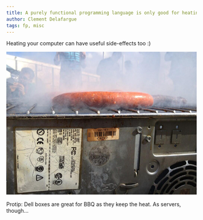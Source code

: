 ```yaml
---
title: A purely functional programming language is only good for heating your computer
author: Clement Delafargue
tags: fp, misc
---
```


Heating your computer can have useful side-effects too :)

![Nerd BBQ](/files/bbq1.jpg)

Protip: Dell boxes are great for BBQ as they keep the heat. As servers,
though…
